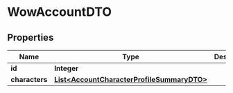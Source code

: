 

# WowAccountDTO


## Properties

| Name | Type | Description | Notes |
|------------ | ------------- | ------------- | -------------|
|**id** | **Integer** |  |  |
|**characters** | [**List&lt;AccountCharacterProfileSummaryDTO&gt;**](AccountCharacterProfileSummaryDTO.md) |  |  |



